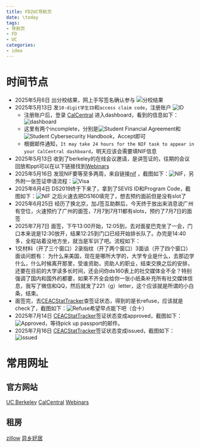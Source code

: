 ```yaml
---
title: FD2UC导航页
date: \today
tags: 
- 导航页
- FD
- UC
categories: 
- idea
---
```


# 时间节点

- 2025年5月6日 出分校结果，网上手写签名确认参与 ![分校结果](https://lsky.ymqs.top/i/2025/05/13/6823328d69dad.png)
- 2025年5月13日 发`10-digit学生ID`和`access claim code`，注册账户 ![ID](https://lsky.ymqs.top/i/2025/05/13/6823335ad7df6.png)
  - 注册账户后，登录 [CalCentral](https://calcentral.berkeley.edu/) 进入dashboard，看到的信息如下：![dashboard](https://lsky.ymqs.top/i/2025/05/13/68233669ad41f.png)
  - 这里有两个incomplete，分别是![Student Financial Agreement](https://lsky.ymqs.top/i/2025/05/13/68233774d2b6e.png)和![Student Cybersecurity Handbook](https://lsky.ymqs.top/i/2025/05/13/682337abedb67.png)，Accept即可
  - 根据邮件通知，`It may take 24 hours for the NIF task to appear in your CalCentral dashboard`，明天应该会需要填NIF信息
- 2025年5月13日 收到了berkeley的在线会议邀请，是讲签证的，往期的会议回放和ppt可以在以下链接找到[Webinars](https://internationaloffice.berkeley.edu/students/new/#webinars)
- 2025年5月16日 发现NIF要等至多两周，来自链接[nif](https://internationaloffice.berkeley.edu/students/nif) ，截图如下：![NIF](https://lsky.ymqs.top/i/2025/05/16/6826b75fb6ac8.png)，另外附一张签证申请流程：![Visa](https://lsky.ymqs.top/i/2025/05/16/6826ba94f0844.png)
- 2025年6月4日 DS2019终于下来了，拿到了SEVIS ID和Program Code，截图如下：![NIF](https://lsky.ymqs.top/i/2025/07/10/686ea2d1885c5.png) 之后火速去把DS160填完了，想去预约面前但是没有slot了
- 2025年6月25日 经历了换北京，加J签互助群后，今天终于放出来消息说广州有空位，火速预约了广州的面签，7月7到7月11都有slots，预约了7月7日的面签
- 2025年7月7日 面签，下午13:00开始，12:05到，去对面星巴克坐了一会，门口本来说是12:30放开，结果12:25到门口已经开始排长队了。办完是14:40多，全程站着没地方坐，就当是军训了吧。流程如下：
- 1交材料（开了三个窗口）2录指纹（开了两个窗口）3面谈（开了四个窗口）
面谈问题有：
为什么来美国，现在是哪所大学的，大学专业是什么，去那边学什么，什么时候离开那里，受谁资助，资助人的职业，结束交换之后的安排，还要在目前的大学读多长时间，还会问你ds160表上的社交媒体全不全？特别强调了国内和国外的都要，如果不齐全会给你一张小纸条补充所有社交媒体信息，我写了微信和QQ，然后就发了221（g）letter，这个应该就是所谓的小白条，结束。
- 面签完，去[CEACStatTracker](https://ceac.state.gov/CEACStatTracker/Status.aspx)查签证状态，得到的是长refuse，应该就是check了，截图如下：![Refuse](https://lsky.ymqs.top/i/2025/07/10/686eafe87c22a.png)希望早点能下吧（合十）
- 2025年7月14日 [CEACStatTracker](https://ceac.state.gov/CEACStatTracker/Status.aspx)签证状态变成approved，截图如下：![Approved](https://lsky.ymqs.top/i/2025/07/14/6874c3d9edea8.png)，等待pick up passport的邮件。
- 2025年7月16日 [CEACStatTracker](https://ceac.state.gov/CEACStatTracker/Status.aspx)签证状态变成issued，截图如下：![issued](https://lsky.ymqs.top/i/2025/07/17/687896d6b83ca.jpg)

# 常用网址

## 官方网站
[UC Berkeley](https://www.berkeley.edu/)
[CalCentral](https://calcentral.berkeley.edu/)
[Webinars](https://internationaloffice.berkeley.edu/students/new/#webinars)

## 租房
[zillow](https://www.zillow.com/)
[异乡好居](https://www.uhouzz.com/)